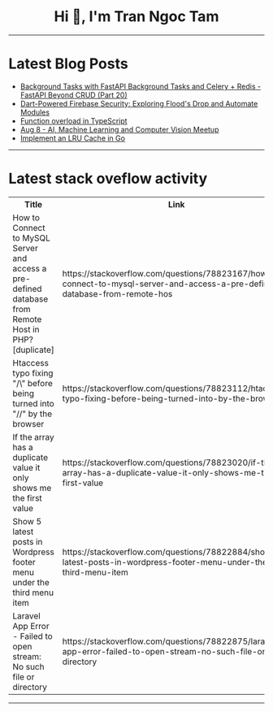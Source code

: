 <h1 align="center">Hi 👋, I'm Tran Ngoc Tam</h1>

---

# Latest Blog Posts 
<!-- BLOG-POST-LIST:START -->
- [Background Tasks with FastAPI Background Tasks and Celery + Redis - FastAPI Beyond CRUD &lpar;Part 20&rpar;](https://dev.to/jod35/background-tasks-with-fastapi-background-tasks-and-celery-redis-fastapi-beyond-crud-part-20-1ilh)
- [Dart-Powered Firebase Security: Exploring Flood&#39;s Drop and Automate Modules](https://dev.to/jakeboychenko/dart-powered-firebase-security-exploring-floods-drop-and-automate-modules-1i9b)
- [Function overload in TypeScript](https://dev.to/ramunarasinga/function-overload-in-typescript-2he1)
- [Aug 8 - AI, Machine Learning and Computer Vision Meetup](https://dev.to/voxel51/aug-8-ai-machine-learning-and-computer-vision-meetup-3hnh)
- [Implement an LRU Cache in Go](https://dev.to/johnscode/implement-an-lru-cache-in-go-1hbc)
<!-- BLOG-POST-LIST:END -->

---

# Latest stack oveflow activity
<table>
  <tr><th>Title</th><th>Link</th></tr>
  <!-- STACKOVERFLOW:START --><tr><td>How to Connect to MySQL Server and access a pre-defined database from Remote Host in PHP? [duplicate]</td><td>https://stackoverflow.com/questions/78823167/how-to-connect-to-mysql-server-and-access-a-pre-defined-database-from-remote-hos</td></tr><tr><td>Htaccess typo fixing &quot;/\&quot; before being turned into &quot;//&quot; by the browser</td><td>https://stackoverflow.com/questions/78823112/htaccess-typo-fixing-before-being-turned-into-by-the-browser</td></tr><tr><td>If the array has a duplicate value it only shows me the first value</td><td>https://stackoverflow.com/questions/78823020/if-the-array-has-a-duplicate-value-it-only-shows-me-the-first-value</td></tr><tr><td>Show 5 latest posts in Wordpress footer menu under the third menu item</td><td>https://stackoverflow.com/questions/78822884/show-5-latest-posts-in-wordpress-footer-menu-under-the-third-menu-item</td></tr><tr><td>Laravel App Error - Failed to open stream: No such file or directory</td><td>https://stackoverflow.com/questions/78822875/laravel-app-error-failed-to-open-stream-no-such-file-or-directory</td></tr><!-- STACKOVERFLOW:END -->
</table>

---


